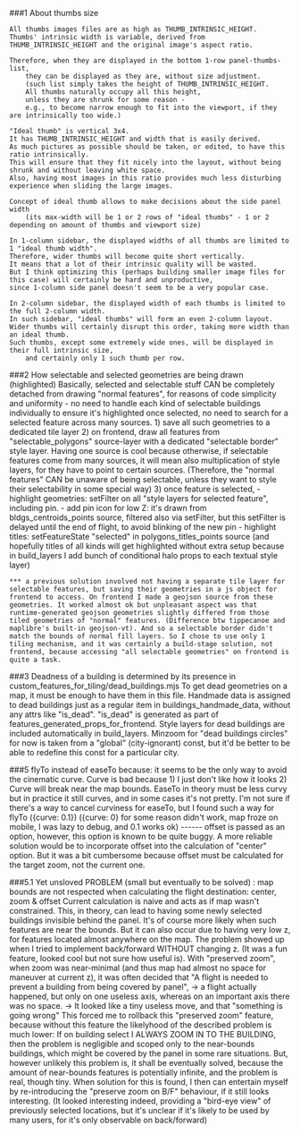 ###1 About thumbs size

    All thumbs images files are as high as THUMB_INTRINSIC_HEIGHT.
    Thumbs' intrinsic width is variable, derived from THUMB_INTRINSIC_HEIGHT and the original image's aspect ratio.

    Therefore, when they are displayed in the bottom 1-row panel-thumbs-list,
        they can be displayed as they are, without size adjustment.
        (such list simply takes the height of THUMB_INTRINSIC_HEIGHT.
        All thumbs naturally occupy all this height,
        unless they are shrunk for some reason -
        e.g., to become narrow enough to fit into the viewport, if they are intrinsically too wide.)

    "Ideal thumb" is vertical 3x4.
    It has THUMB_INTRINSIC_HEIGHT and width that is easily derived.
    As much pictures as possible should be taken, or edited, to have this ratio intrinsically.
    This will ensure that they fit nicely into the layout, without being shrunk and without leaving white space.
    Also, having most images in this ratio provides much less disturbing experience when sliding the large images.

    Concept of ideal thumb allows to make decisions about the side panel width
        (its max-width will be 1 or 2 rows of "ideal thumbs" - 1 or 2 depending on amount of thumbs and viewport size)

    In 1-column sidebar, the displayed widths of all thumbs are limited to 1 "ideal thumb width".
    Therefore, wider thumbs will become quite short vertically.
    It means that a lot of their intrinsic quality will be wasted.
    But I think optimizing this (perhaps building smaller image files for this case) will certainly be hard and unproductive,
    since 1-column side panel doesn't seem to be a very popular case.

    In 2-column sidebar, the displayed width of each thumbs is limited to the full 2-column width.
    In such sidebar, "ideal thumbs" will form an even 2-column layout.
    Wider thumbs will certainly disrupt this order, taking more width than an ideal thumb.
    Such thumbs, except some extremely wide ones, will be displayed in their full intrinsic size,
        and certainly only 1 such thumb per row.




###2 How selectable and selected geometries are being drawn (highlighted)
    Basically, selected and selectable stuff CAN be completely detached from drawing "normal features",
    for reasons of code simplicity and uniformity
        - no need to handle each kind of selectable buildings individually to ensure it's highlighted once selected,
        no need to search for a selected feature across many sources.
    1) save all such geometries to a dedicated tile layer
    2) on frontend, draw all features from "selectable_polygons" source-layer with a dedicated "selectable border" style layer.
        Having one source is cool because otherwise, if selectable features come from many sources, it will mean also multiplication of style layers, for they have to point to certain sources.
        (Therefore, the "normal features" CAN be unaware of being selectable,
        unless they want to style their selectability in some special way)
    3) once feature is selected,
        - highlight geometries: setFilter on all "style layers for selected feature", including pin.
        - add pin icon for low Z: it's drawn from bldgs_centroids_points source, filtered also via setFilter, but this setFilter is delayed until the end of flight, to avoid blinking of the new pin
        - highlight titles: setFeatureState "selected" in polygons_titles_points source (and hopefully titles of all kinds will get highlighted without extra setup because in build_layers I add bunch of conditional halo props to each textual style layer)

    *** a previous solution involved not having a separate tile layer for selectable features, but saving their geometries in a js object for frontend to access. On frontend I made a geojson source from these geometries. It worked almost ok but unpleasant aspect was that runtime-generated geojson geometries slightly differed from those tiled geometries of "normal" features. (Difference btw tippecanoe and maplibre's built-in geojson-vt). And so a selectable border didn't match the bounds of normal fill layers. So I chose to use only 1 tiling mechanism, and it was certainly a build-stage solution, not frontend, because accessing "all selectable geometries" on frontend is quite a task.

###3
    Deadness of a building is determined by its presence in custom_features_for_tiling/dead_buildings.mjs
    To get dead geometries on a map, it must be enough to have them in this file.
    Handmade data is assigned to dead buildings just as a regular item in buildings_handmade_data, without any attrs like "is_dead".
    "is_dead" is generated as part of features_generated_props_for_frontend.
    Style layers for dead buildings are included automatically in build_layers.
    Minzoom for "dead buildings circles" for now is taken from a "global" (city-ignorant) const, 
        but it'd be better to be able to redefine this const for a particular city.


###5
    flyTo instead of easeTo because:
    it seems to be the only way to avoid the cinematic curve.
    Curve is bad because
    1) I just don't like how it looks
    2) Curve will break near the map bounds.
    EaseTo in theory must be less curvy but in practice it still curves,
    and in some cases it's not pretty.
    I'm not sure if there's a way to cancel curviness for easeTo,
    but I found such a way for flyTo ({curve: 0.1})
    ({curve: 0} for some reason didn't work, map froze on mobile, I was lazy to debug, and 0.1 works ok)
    ------
    offset is passed as an option,
    however, this option is known to be quite buggy.
    A more reliable solution would be to incorporate offset into the
    calculation of "center" option.
    But it was a bit cumbersome because offset must be
    calculated for the target zoom, not the current one.

###5.1 Yet unsloved PROBLEM (small but eventually to be solved)
    : map bounds are not respected when calculating the flight destination: center, zoom & offset
    Current calculation is naive and acts as if map wasn't constrained.
    This, in theory, can lead to having some newly selected buildings invisible behind the panel.
    It's of course more likely when such features are near the bounds.
    But it can also occur due to having very low z, for features located almost anywhere on the map.
    The problem showed up when I tried to implement back/forward WITHOUT changing z. (It was a fun feature, looked cool but not sure how useful is).
    With "preserved zoom", when zoom was near-minimal (and thus map had almost no space for maneuver at current z),
        it was often decided that "A flight is needed to prevent a building from being covered by panel",
        -> a flight actually happened, but only on one useless axis, whereas on an important axis there was no space.
        -> It looked like a tiny useless move, and that "something is going wrong"
    This forced me to rollback this "preserved zoom" feature,
        because without this feature the likelyhood of the described problem is much lower:
        If on building select I ALWAYS ZOOM IN TO THE BUILDING, then the problem is negligible
            and scoped only to the near-bounds buildings, which might be covered by the panel in some rare situations.
    But, however unlikely this problem is, it shall be eventually solved,
    because the amount of near-bounds features is potentially infinite, and the problem is real, though tiny.
    When solution for this is found,
        I then can entertain myself by re-introducing the "preserve zoom on B/F" behaviour, if it still looks interesting.
            (It looked interesting indeed, providing a "bird-eye view" of previously selected locations,
            but it's unclear if it's likely to be used by many users, for it's only observable on back/forward)
